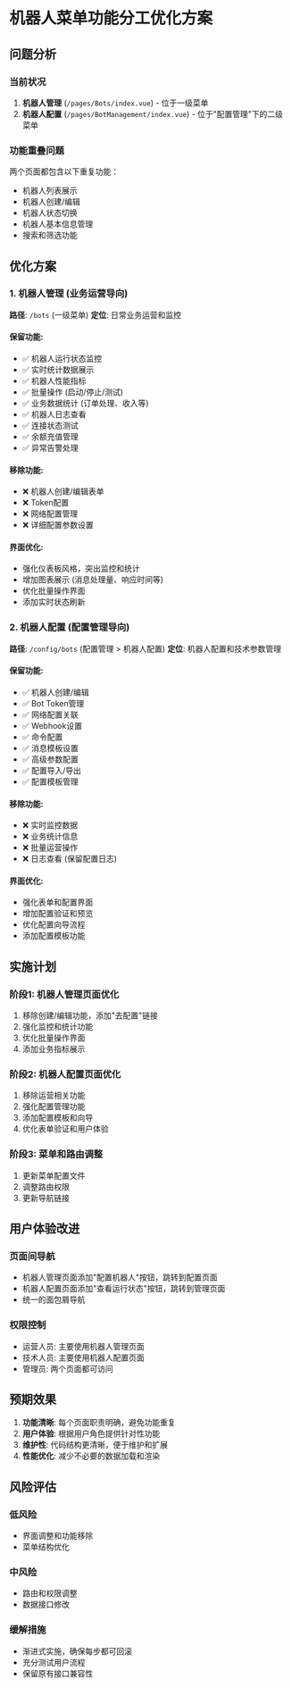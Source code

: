 # 机器人菜单功能分工优化方案

## 问题分析

### 当前状况
1. **机器人管理** (`/pages/Bots/index.vue`) - 位于一级菜单
2. **机器人配置** (`/pages/BotManagement/index.vue`) - 位于"配置管理"下的二级菜单

### 功能重叠问题
两个页面都包含以下重复功能：
- 机器人列表展示
- 机器人创建/编辑
- 机器人状态切换
- 机器人基本信息管理
- 搜索和筛选功能

## 优化方案

### 1. 机器人管理 (业务运营导向)
**路径**: `/bots` (一级菜单)
**定位**: 日常业务运营和监控

#### 保留功能:
- ✅ 机器人运行状态监控
- ✅ 实时统计数据展示
- ✅ 机器人性能指标
- ✅ 批量操作 (启动/停止/测试)
- ✅ 业务数据统计 (订单处理、收入等)
- ✅ 机器人日志查看
- ✅ 连接状态测试
- ✅ 余额充值管理
- ✅ 异常告警处理

#### 移除功能:
- ❌ 机器人创建/编辑表单
- ❌ Token配置
- ❌ 网络配置管理
- ❌ 详细配置参数设置

#### 界面优化:
- 强化仪表板风格，突出监控和统计
- 增加图表展示 (消息处理量、响应时间等)
- 优化批量操作界面
- 添加实时状态刷新

### 2. 机器人配置 (配置管理导向)
**路径**: `/config/bots` (配置管理 > 机器人配置)
**定位**: 机器人配置和技术参数管理

#### 保留功能:
- ✅ 机器人创建/编辑
- ✅ Bot Token管理
- ✅ 网络配置关联
- ✅ Webhook设置
- ✅ 命令配置
- ✅ 消息模板设置
- ✅ 高级参数配置
- ✅ 配置导入/导出
- ✅ 配置模板管理

#### 移除功能:
- ❌ 实时监控数据
- ❌ 业务统计信息
- ❌ 批量运营操作
- ❌ 日志查看 (保留配置日志)

#### 界面优化:
- 强化表单和配置界面
- 增加配置验证和预览
- 优化配置向导流程
- 添加配置模板功能

## 实施计划

### 阶段1: 机器人管理页面优化
1. 移除创建/编辑功能，添加"去配置"链接
2. 强化监控和统计功能
3. 优化批量操作界面
4. 添加业务指标展示

### 阶段2: 机器人配置页面优化
1. 移除运营相关功能
2. 强化配置管理功能
3. 添加配置模板和向导
4. 优化表单验证和用户体验

### 阶段3: 菜单和路由调整
1. 更新菜单配置文件
2. 调整路由权限
3. 更新导航链接

## 用户体验改进

### 页面间导航
- 机器人管理页面添加"配置机器人"按钮，跳转到配置页面
- 机器人配置页面添加"查看运行状态"按钮，跳转到管理页面
- 统一的面包屑导航

### 权限控制
- 运营人员: 主要使用机器人管理页面
- 技术人员: 主要使用机器人配置页面
- 管理员: 两个页面都可访问

## 预期效果

1. **功能清晰**: 每个页面职责明确，避免功能重复
2. **用户体验**: 根据用户角色提供针对性功能
3. **维护性**: 代码结构更清晰，便于维护和扩展
4. **性能优化**: 减少不必要的数据加载和渲染

## 风险评估

### 低风险
- 界面调整和功能移除
- 菜单结构优化

### 中风险
- 路由和权限调整
- 数据接口修改

### 缓解措施
- 渐进式实施，确保每步都可回滚
- 充分测试用户流程
- 保留原有接口兼容性